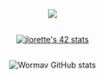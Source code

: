 <div align="center">

##

<a href="https://skillicons.dev">
  <img src="https://skillicons.dev/icons?i=git,github,docker,linux,apple,bash,c,cpp,js,ts,react,nextjs,mongodb,postgresql,nodejs,firebase,supabase,dart,tailwind,figma" />
</a>

##

<a href="https://github.com/oakoudad/badge42">
  <img src="https://badge.mediaplus.ma/darkblue/jlorette?1337Badge=off&UM6P=off" alt="jlorette's 42 stats" />
</a>

##

![Wormav GitHub stats](https://github-readme-stats.vercel.app/api?username=Wormav&show_icons=true&theme=radical)

